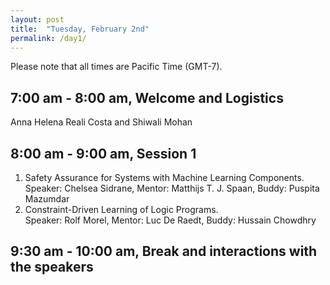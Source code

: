 ```yaml
---
layout: post
title:  "Tuesday, February 2nd"
permalink: /day1/
---
```


Please note that all times are Pacific Time (GMT-7). 


7:00 am - 8:00 am, Welcome and Logistics 
----
Anna Helena Reali Costa and Shiwali Mohan

8:00 am - 9:00 am, Session 1
-----
1. Safety Assurance for Systems with Machine Learning Components. \
   Speaker: Chelsea Sidrane, Mentor: Matthijs T. J. Spaan, Buddy: Puspita Mazumdar
2. Constraint-Driven Learning of Logic Programs. \
   Speaker: Rolf Morel, Mentor: Luc De Raedt, Buddy: Hussain Chowdhry

9:30 am - 10:00 am, Break and interactions with the speakers
-----
